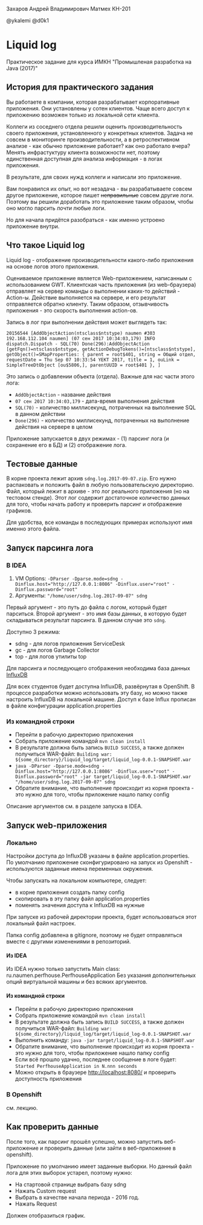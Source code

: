 Захаров Андрей Владимирович
Матмех КН-201

@ykalemi @d0k1









# Liquid log

Практическое задание для курса ИМКН "Промышленая разработка на Java (2017)"

## История для практического задания
Вы работаете в компании, которая разрабатывает корпоративные приложения. Они установлены у сотен клиентов.
Чаще всего доступ к приложению возможен только из локальной сети клиента.

Коллеги из соседнего отдела решили оценить производительность своего приложения, установленного у конкретных клиентов.
Задача не совсем в мониторинге производительности, а в ретроспективном анализе - как обычно приложение работает? как оно работало вчера?
Менять инфрастуктуру клиента возможности нет, поэтому единственная доступная для анализа информация - в логах приложения.

В результате, для своих нужд коллеги и написали это приложение.

Вам понравился их опыт, но вот незадача - вы разрабатываете совсем другое приложение, которое пишет ~~неправильные~~ совсем
другие логи. Поэтому вы решили доработать это приложение таким образом, чтобы оно могло парсить _почти_ любые логи.

Но для начала придётся разобраться - как именно устроено приложение внутри.

## Что такое Liquid log

Liquid log - отображение производительности какого-либо приложения на основе логов этого приложения.

Оцениваемое приложение является Web-приложением, написанным с использованием GWT. Клиентская часть приложения (из web-браузера)
отправляет на сервер команды о выполнении каких-то действий - Action-ы. Действие выполняется на сервере, и его
результат отправляется обратно клиенту. Таким образом, отзывчивость приложения - это скорость выполнения action-ов.

Запись в лог при выполнении действия может выглядеть так:
```
20156544 [AddObjectAction(ntsclass$ntstype) naumen #303 192.168.112.104 naumen] (07 сен 2017 10:34:03,179) INFO  dispatch.Dispatch - SQL(70) Done(296):AddObjectAction [getFqn()=ntsclass$ntstype, getActionDebugTokens()=[ntsclass$ntstype], getObject()=SMapProperties: { parent = root$401, string = Общий отдел, requestDate = Thu Sep 07 10:33:54 YEKT 2017, title = 1, ouLink = SimpleTreeDtObject [ou$5806,], parentUUID = root$401 }, ]
```

Это запись о добавлении объекта (отдела). Важные для нас части этого лога:
* `AddObjectAction` - название действия
* `07 сен 2017 10:34:03,179` - дата-время выполнения действия
* `SQL(70)` - количество миллисекунд, потраченных на выполнение SQL в данном действии
* `Done(296)` - количество миллисекунд, потраченных на выполнение действия на сервере в целом

Приложение запускается в двух режимах - (1) парсинг лога (и сохранение его в БД) и (2) отображение лога.

## Тестовые данные

В корне проекта лежит архив `sdng.log.2017-09-07.zip`. Его нужно распаковать и положить файл в любую пользовательскую директорию.
Файл, который лежит в архиве - это лог реального приложения (но на тестовом стенде). Этот лог содержит достаточное количество данных
для того, чтобы начать работу и проверить парсинг и отображение графиков.

Для удобства, все команды в последующих примерах используют имя именно этого файла.

## Запуск парсинга лога

### В IDEA
1. VM Options: `-DParser -Dparse.mode=sdng -Dinflux.host="http://127.0.0.1:8086" -Dinflux.user="root" -Dinflux.password="root"`
1. Аргументы: `"/home/user/sdng.log.2017-09-07" sdng`

Первый аргумент - это путь до файла с логом, который будет парситься.
Второй аргумент - это имя базы данных, в которую будет складываться результат парсинга. В данном случае это `sdng`.

Доступно 3 режима:
* sdng - для логов приложения ServiceDesk
* gc - для логов Garbage Collector
* top - для логов утилиты top

Для парсинга и последующего отображения необходима база данных [InfluxDB](https://github.com/influxdata/influxdb)

Для всех студентов будет доступна InfluxDB, развёрнутая в OpenShift. В процессе разработки можно использовать эту базу, 
но можно также настроить InfluxDB на локальной машине.
Доступ к базе Influx прописан в файле конфигурации application.properties

### Из командной строки

* Перейти в рабочую директорию приложения
* Собрать приложение командой `mvn clean install`
* В результате должна быть запись `BUILD SUCCESS`, а также должен получиться WAR-файл: `Building war: ${some_directory}/liquid_log/target/liquid_log-0.0.1-SNAPSHOT.war`
* `java -DParser -Dparse.mode=sdng -Dinflux.host="http://127.0.0.1:8086" -Dinflux.user="root" -Dinflux.password="root" -jar target/liquid_log-0.0.1-SNAPSHOT.war "/home/user/sdng.log.2017-09-07" sdng`
* Обратите внимание, что выполнение происходит из корня проекта - это нужно для того, чтобы приложение нашло папку config

Описание аргументов см. в разделе запуска в IDEA.

## Запуск web-приложения

### Локально

Настройки доступа до InfluxDB указаны в файле application.properties. По умолчанию приложение сконфигурировано
на запуск из Openshift - используются заданные имена переменных окружения.

Чтобы запускать на локальном компьютере, следует:
* в корне приложения создать папку config
* скопировать в эту папку файл application.properties
* поменять значения доступа к InfluxDB на нужные

При запуске из рабочей директории проекта, будет использоваться этот локальный файл настроек.

Папка config добавлена в gitignore, поэтому не будет отправляться вместе с другими изменениями в репозиторий.

#### Из IDEA
Из IDEA нужно только запустить Main class: ru.naumen.perfhouse.PerfhouseApplication
Без указания дополнительных опций виртуальной машины и без всяких аргументов.

#### Из командной строки

* Перейти в рабочую директорию приложения
* Собрать приложение командой `mvn clean install`
* В результате должна быть запись `BUILD SUCCESS`, а также должен получиться WAR-файл: `Building war: ${some_directory}/liquid_log/target/liquid_log-0.0.1-SNAPSHOT.war`
* Выполнить команду: `java -jar target/liquid_log-0.0.1-SNAPSHOT.war`
* Обратите внимание, что выполнение происходит из корня проекта - это нужно для того, чтобы приложение нашло папку config
* Если всё прошло удачно, последнее сообщение в логе будет: `Started PerfhouseApplication in N.nnn seconds`
* Можно открыть в браузере [http://localhost:8080/](http://localhost:8080/) и проверить доступность приложения

### В Openshift
см. лекцию.

## Как проверить данные
После того, как парсинг прошёл успешно, можно запустить веб-приложение и проверить данные (или зайти в веб-приложение в openshift).

Приложение по умолчанию имеет заданные выборки. Но данный файл лога для этих выборок устарел, поэтому нужно:
* На стартовой странице выбрать базу sdng
* Нажать Custom request
* Выбрать в качестве начала периода - 2016 год.
* Нажать Request

Должен отобразиться график.